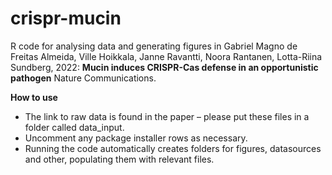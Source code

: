 # crispr-mucin
R code for analysing data and generating figures in Gabriel Magno de Freitas Almeida, Ville Hoikkala, Janne Ravantti, Noora Rantanen, Lotta-Riina Sundberg, 2022: <b>Mucin induces CRISPR-Cas defense in an opportunistic pathogen</b> Nature Communications.

<b>How to use</b>
- The link to raw data is found in the paper – please put these files in a folder called data_input.
- Uncomment any package installer rows as necessary.
- Running the code automatically creates folders for figures, datasources and other, populating them with relevant files.
